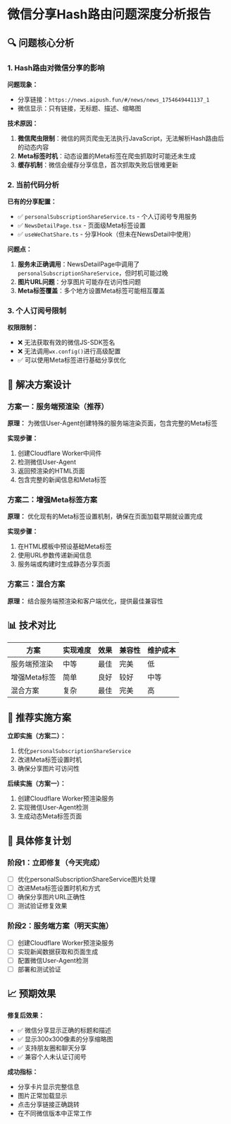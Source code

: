 # 微信分享Hash路由问题深度分析报告

## 🔍 问题核心分析

### 1. Hash路由对微信分享的影响

**问题现象：**
- 分享链接：`https://news.aipush.fun/#/news/news_1754649441137_1`
- 微信显示：只有链接，无标题、描述、缩略图

**技术原因：**
1. **微信爬虫限制**：微信的网页爬虫无法执行JavaScript，无法解析Hash路由后的动态内容
2. **Meta标签时机**：动态设置的Meta标签在爬虫抓取时可能还未生成
3. **缓存机制**：微信会缓存分享信息，首次抓取失败后很难更新

### 2. 当前代码分析

**已有的分享配置：**
- ✅ `personalSubscriptionShareService.ts` - 个人订阅号专用服务
- ✅ `NewsDetailPage.tsx` - 页面级Meta标签设置
- ✅ `useWeChatShare.ts` - 分享Hook（但未在NewsDetail中使用）

**问题点：**
1. **服务未正确调用**：NewsDetailPage中调用了`personalSubscriptionShareService`，但时机可能过晚
2. **图片URL问题**：分享图片可能存在访问性问题
3. **Meta标签覆盖**：多个地方设置Meta标签可能相互覆盖

### 3. 个人订阅号限制

**权限限制：**
- ❌ 无法获取有效的微信JS-SDK签名
- ❌ 无法调用`wx.config()`进行高级配置
- ✅ 可以使用Meta标签进行基础分享优化

## 🚀 解决方案设计

### 方案一：服务端预渲染（推荐）

**原理：**
为微信User-Agent创建特殊的服务端渲染页面，包含完整的Meta标签

**实现步骤：**
1. 创建Cloudflare Worker中间件
2. 检测微信User-Agent
3. 返回预渲染的HTML页面
4. 包含完整的新闻信息和Meta标签

### 方案二：增强Meta标签方案

**原理：**
优化现有的Meta标签设置机制，确保在页面加载早期就设置完成

**实现步骤：**
1. 在HTML模板中预设基础Meta标签
2. 使用URL参数传递新闻信息
3. 服务端或构建时生成静态分享页面

### 方案三：混合方案

**原理：**
结合服务端预渲染和客户端优化，提供最佳兼容性

## 📊 技术对比

| 方案 | 实现难度 | 效果 | 兼容性 | 维护成本 |
|------|----------|------|--------|----------|
| 服务端预渲染 | 中等 | 最佳 | 完美 | 低 |
| 增强Meta标签 | 简单 | 良好 | 较好 | 中等 |
| 混合方案 | 复杂 | 最佳 | 完美 | 高 |

## 🎯 推荐实施方案

**立即实施（方案二）：**
1. 优化`personalSubscriptionShareService`
2. 改进Meta标签设置时机
3. 确保分享图片可访问性

**后续实施（方案一）：**
1. 创建Cloudflare Worker预渲染服务
2. 实现微信User-Agent检测
3. 生成动态Meta标签页面

## 🔧 具体修复计划

### 阶段1：立即修复（今天完成）
- [ ] 优化personalSubscriptionShareService图片处理
- [ ] 改进Meta标签设置时机和方式
- [ ] 确保分享图片URL正确性
- [ ] 测试验证修复效果

### 阶段2：服务端方案（明天实施）
- [ ] 创建Cloudflare Worker预渲染服务
- [ ] 实现新闻数据获取和页面生成
- [ ] 配置微信User-Agent检测
- [ ] 部署和测试验证

## 📈 预期效果

**修复后效果：**
- ✅ 微信分享显示正确的标题和描述
- ✅ 显示300x300像素的分享缩略图
- ✅ 支持朋友圈和聊天分享
- ✅ 兼容个人未认证订阅号

**成功指标：**
- 分享卡片显示完整信息
- 图片正常加载显示
- 点击分享链接正确跳转
- 在不同微信版本中正常工作
